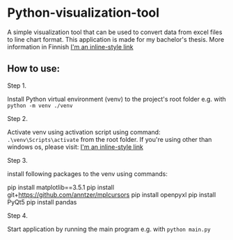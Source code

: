 # Python-visualization-tool

A simple visualization tool that can be used to convert data from excel files to line chart format.
This application is made for my bachelor's thesis. More information in Finnish [I'm an inline-style link](https://www.theseus.fi/handle/10024/753897)

## How to use: 

Step 1. 

Install Python virtual environment (venv) to the project's root folder e.g. with `python -m venv ./venv`

Step 2.

Activate venv using activation script using command: `.\venv\Scripts\activate` from the root folder.
If you're using other than windows os, please visit: [I'm an inline-style link](https://packaging.python.org/en/latest/guides/installing-using-pip-and-virtual-environments/)

Step 3. 

install following packages to the venv using commands:

pip install matplotlib==3.5.1
pip install git+https://github.com/anntzer/mplcursors
pip install openpyxl
pip install PyQt5
pip install pandas

Step 4. 

Start application by running the main program e.g. with `python main.py` 





